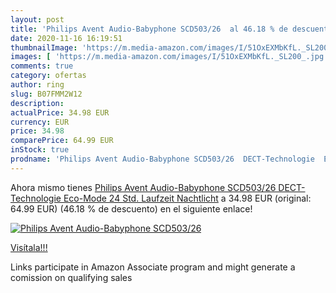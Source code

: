 ```yaml
---
layout: post
title: 'Philips Avent Audio-Babyphone SCD503/26  al 46.18 % de descuento'
date: 2020-11-16 16:19:51
thumbnailImage: 'https://m.media-amazon.com/images/I/51OxEXMbKfL._SL200_.jpg'
images: [ 'https://m.media-amazon.com/images/I/51OxEXMbKfL._SL200_.jpg' ]
comments: true
category: ofertas
author: ring
slug: B07FMM2W12
description:
actualPrice: 34.98 EUR
currency: EUR
price: 34.98
comparePrice: 64.99 EUR
inStock: true
prodname: 'Philips Avent Audio-Babyphone SCD503/26  DECT-Technologie  Eco-Mode  24 Std. Laufzeit  Nachtlicht'
---
```


Ahora mismo tienes [Philips Avent Audio-Babyphone SCD503/26  DECT-Technologie  Eco-Mode  24 Std. Laufzeit  Nachtlicht](https://www.amazon.de/dp/B07FMM2W12/?tag=tolees0ca-21) a 34.98 EUR (original: 64.99 EUR) (46.18 %  de descuento) en el siguiente enlace!

[![Philips Avent Audio-Babyphone SCD503/26 ](https://m.media-amazon.com/images/I/51OxEXMbKfL._SL200_.jpg)](https://www.amazon.de/dp/B07FMM2W12/?tag=tolees0ca-21)

[Visítala!!!](https://www.amazon.de/dp/B07FMM2W12/?tag=tolees0ca-21)

Links participate in Amazon Associate program and might generate a comission on qualifying sales
